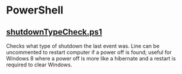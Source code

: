 # PowerShell
## [shutdownTypeCheck.ps1](PowerShell/shutdownTypeCheck.ps1)
Checks what type of shutdown the last event was. Line can be uncommented to restart computer if a power off is found; useful for Windows 8 where a power off is more like a hibernate and a restart is required to clear Windows.
